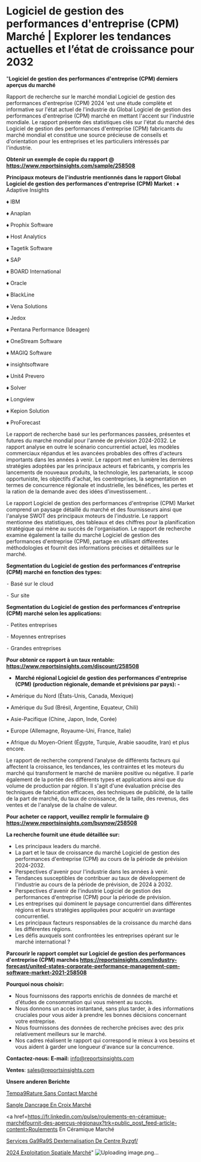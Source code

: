 # Logiciel de gestion des performances d'entreprise (CPM) Marché | Explorer les tendances actuelles et l’état de croissance pour 2032

"<strong>Logiciel de gestion des performances d'entreprise (CPM) derniers aperçus du marché</strong>

Rapport de recherche sur le marché mondial Logiciel de gestion des performances d'entreprise (CPM) 2024 'est une étude complète et informative sur l'état actuel de l'industrie du Global Logiciel de gestion des performances d'entreprise (CPM) marché en mettant l'accent sur l'industrie mondiale. Le rapport présente des statistiques clés sur l'état du marché des Logiciel de gestion des performances d'entreprise (CPM) fabricants du marché mondial et constitue une source précieuse de conseils et d'orientation pour les entreprises et les particuliers intéressés par l'industrie.

<strong>Obtenir un exemple de copie du rapport @ <a href=https://www.reportsinsights.com/sample/258508>https://www.reportsinsights.com/sample/258508</a></strong>

<strong>Principaux moteurs de l'industrie mentionnés dans le rapport Global Logiciel de gestion des performances d'entreprise (CPM) Market</strong> :
♦ Adaptive Insights

♦ IBM

♦ Anaplan

♦ Prophix Software

♦ Host Analytics

♦ Tagetik Software

♦ SAP

♦ BOARD International

♦ Oracle

♦ BlackLine

♦ Vena Solutions

♦ Jedox

♦ Pentana Performance (Ideagen)

♦ OneStream Software

♦ MAGIQ Software

♦ insightsoftware

♦ Unit4 Prevero

♦ Solver

♦ Longview

♦ Kepion Solution

♦ ProForecast

Le rapport de recherche basé sur les performances passées, présentes et futures du marché mondial pour l'année de prévision 2024-2032. Le rapport analyse en outre le scénario concurrentiel actuel, les modèles commerciaux répandus et les avancées probables des offres d'acteurs importants dans les années à venir. Le rapport met en lumière les dernières stratégies adoptées par les principaux acteurs et fabricants, y compris les lancements de nouveaux produits, la technologie, les partenariats, le scoop opportuniste, les objectifs d'achat, les coentreprises, la segmentation en termes de concurrence régionale et industrielle, les bénéfices, les pertes et la ration de la demande avec des idées d'investissement. .

Le rapport Logiciel de gestion des performances d'entreprise (CPM) Market comprend un paysage détaillé du marché et des fournisseurs ainsi que l'analyse SWOT des principaux moteurs de l'industrie. Le rapport mentionne des statistiques, des tableaux et des chiffres pour la planification stratégique qui mène au succès de l'organisation. Le rapport de recherche examine également la taille du marché Logiciel de gestion des performances d'entreprise (CPM), partage en utilisant différentes méthodologies et fournit des informations précises et détaillées sur le marché.

<strong>Segmentation du Logiciel de gestion des performances d'entreprise (CPM) marché en fonction des types:</strong>


⁃ Basé sur le cloud

⁃ Sur site

<strong>Segmentation du Logiciel de gestion des performances d'entreprise (CPM) marché selon les applications:</strong>


⁃ Petites entreprises

⁃ Moyennes entreprises

⁃ Grandes entreprises

<strong>Pour obtenir ce rapport à un taux rentable: <a href=https://www.reportsinsights.com/discount/258508>https://www.reportsinsights.com/discount/258508</a></strong>
<ul>
  <li><strong>Marché régional Logiciel de gestion des performances d'entreprise (CPM) (production régionale, demande et prévisions par pays): -</strong></li>
</ul>
• Amérique du Nord (États-Unis, Canada, Mexique)

• Amérique du Sud (Brésil, Argentine, Equateur, Chili)

• Asie-Pacifique (Chine, Japon, Inde, Corée)

• Europe (Allemagne, Royaume-Uni, France, Italie)

• Afrique du Moyen-Orient (Égypte, Turquie, Arabie saoudite, Iran) et plus encore.

Le rapport de recherche comprend l’analyse de différents facteurs qui affectent la croissance, les tendances, les contraintes et les moteurs du marché qui transforment le marché de manière positive ou négative. Il parle également de la portée des différents types et applications ainsi que du volume de production par région. Il s'agit d'une évaluation précise des techniques de fabrication efficaces, des techniques de publicité, de la taille de la part de marché, du taux de croissance, de la taille, des revenus, des ventes et de l'analyse de la chaîne de valeur.

<strong>Pour acheter ce rapport, veuillez remplir le formulaire @   <a href=https://www.reportsinsights.com/buynow/258508>https://www.reportsinsights.com/buynow/258508</a></strong>

<strong>La recherche fournit une étude détaillée sur:</strong>
<ul>
  <li>Les principaux leaders du marché.</li>
  <li>La part et le taux de croissance du marché Logiciel de gestion des performances d'entreprise (CPM) au cours de la période de prévision 2024-2032.</li>
  <li>Perspectives d'avenir pour l'industrie dans les années à venir.</li>
  <li>Tendances susceptibles de contribuer au taux de développement de l'industrie au cours de la période de prévision, de 2024 à 2032.</li>
  <li>Perspectives d'avenir de l'industrie Logiciel de gestion des performances d'entreprise (CPM) pour la période de prévision.</li>
  <li>Les entreprises qui dominent le paysage concurrentiel dans différentes régions et leurs stratégies appliquées pour acquérir un avantage concurrentiel.</li>
  <li>Les principaux facteurs responsables de la croissance du marché dans les différentes régions.</li>
  <li>Les défis auxquels sont confrontées les entreprises opérant sur le marché international ?</li>
</ul>

<strong>Parcourir le rapport complet sur Logiciel de gestion des performances d'entreprise (CPM) marchés <a href=https://reportsinsights.com/industry-forecast/united-states-corporate-performance-management-cpm-software-market-2021-258508>https://reportsinsights.com/industry-forecast/united-states-corporate-performance-management-cpm-software-market-2021-258508</a></strong>

<strong>Pourquoi nous choisir:</strong>
<ul>
  <li>Nous fournissons des rapports enrichis de données de marché et d'études de consommation qui vous mènent au succès.</li>
  <li>Nous donnons un accès instantané, sans plus tarder, à des informations cruciales pour vous aider à prendre les bonnes décisions concernant votre entreprise.</li>
  <li>Nous fournissons des données de recherche précises avec des prix relativement meilleurs sur le marché.</li>
  <li>Nos cadres réalisent le rapport qui correspond le mieux à vos besoins et vous aident à garder une longueur d'avance sur la concurrence.</li>
</ul>
<strong>Contactez-nous:
</strong><strong>E-mail:</strong> <a href=mailto:info@reportsinsights.com>info@reportsinsights.com</a>

<strong>Ventes</strong>: <a href=mailto:sales@reportsinsights.com>sales@reportsinsights.com</a>

<strong>Unsere anderen Berichte</strong>

<a href=https://www.linkedin.com/pulse/temp%C3%A9rature-sans-contact-march%C3%A9-2024-part-7mbie/>Tempa9Rature Sans Contact Marché</a>

<a href=https://www.linkedin.com/pulse/sangle-dancrage-en-croix-marché-2024-possibilités-xg6ue/>Sangle Dancrage En Croix Marché</a>

<a href=https://fr.linkedin.com/pulse/roulements-en-céramique-marchéfournit-des-aperçus-régionaux?trk=public_post_feed-article-content>Roulements En Céramique Marché</a>

<a href=https://www.linkedin.com/pulse/services-g%C3%A9r%C3%A9s-dexternalisation-de-centre-ryzgf/>Services Ga9Ra9S Dexternalisation De Centre Ryzgf/</a>

<a href=https://www.linkedin.com/pulse/2024-exploitation-spatiale-march%C3%A9tendance-rbjyc/>2024 Exploitation Spatiale Marché</a>"
![Uploading image.png…]()
